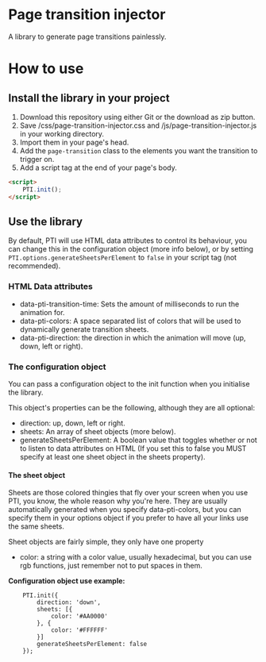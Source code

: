 # Page transition injector

A library to generate page transitions painlessly.

# How to use
## Install the library in your project
1. Download this repository using either Git or the download as zip button.
2. Save /css/page-transition-injector.css and /js/page-transition-injector.js in your working directory.
3. Import them in your page's head.
5. Add the `page-transition` class to the elements you want the transition to trigger on.
4. Add a script tag at the end of your page's body.

```HTML
<script>
    PTI.init();
</script>
```


## Use the library
By default, PTI will use HTML data attributes to control its behaviour, you can change this in the configuration object (more info below), or by setting `PTI.options.generateSheetsPerElement` to `false` in your script tag (not recommended).

### HTML Data attributes
- data-pti-transition-time: Sets the amount of milliseconds to run the animation for.
- data-pti-colors: A space separated list of colors that will be used to dynamically generate transition sheets.
- data-pti-direction: the direction in which the animation will move (up, down, left or right).

### The configuration object
You can pass a configuration object to the init function when you initialise the library.

This object's properties can be the following, although they are all optional:
- direction: up, down, left or right.
- sheets: An array of sheet objects (more below).
- generateSheetsPerElement: A boolean value that toggles whether or not to listen to data attributes on HTML (If you set this to false you MUST specify at least one sheet object in the sheets property).

#### The sheet object
Sheets are those colored thingies that fly over your screen when you use PTI, you know, the whole reason why you're here. They are usually automatically generated when you specify data-pti-colors, but you can specify them in your options object if you prefer to have all your links use the same sheets.

Sheet objects are fairly simple, they only have one property
- color: a string with a color value, usually hexadecimal, but you can use rgb functions, just remember not to put spaces in them.

**Configuration object use example:**
```Js
    PTI.init({
        direction: 'down',
        sheets: [{
            color: '#AA0000'
        }, {
            color: '#FFFFFF'
        }]
        generateSheetsPerElement: false
    });
```
